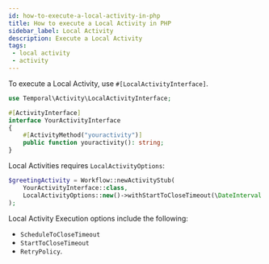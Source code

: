 ```yaml
---
id: how-to-execute-a-local-activity-in-php
title: How to execute a Local Activity in PHP
sidebar_label: Local Activity
description: Execute a Local Activity
tags:
 - local activity
 - activity
---
```


To execute a Local Activity, use `#[LocalActivityInterface]`.

```php
use Temporal\Activity\LocalActivityInterface;

#[ActivityInterface]
interface YourActivityInterface
{
    #[ActivityMethod("youractivity")]
    public function youractivity(): string;
}
```

Local Activities requires `LocalActivityOptions`:

```php
$greetingActivity = Workflow::newActivityStub(
    YourActivityInterface::class,
    LocalActivityOptions::new()->withStartToCloseTimeout(\DateInterval::createFromDateString('30 seconds'))
);
```

Local Activity Execution options include the following:

- `ScheduleToCloseTimeout`
- `StartToCloseTimeout`
- `RetryPolicy`.

